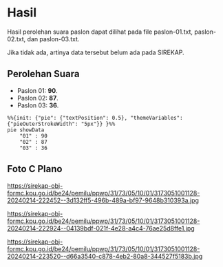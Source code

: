 # Hasil

Hasil perolehan suara paslon dapat dilihat pada file paslon-01.txt, paslon-02.txt, dan paslon-03.txt.

Jika tidak ada, artinya data tersebut belum ada pada SIREKAP.

## Perolehan Suara

 * Paslon 01: **90**.
 * Paslon 02: **87**.
 * Paslon 03: **36**.

```mermaid
%%{init: {"pie": {"textPosition": 0.5}, "themeVariables": {"pieOuterStrokeWidth": "5px"}} }%%
pie showData
    "01" : 90
    "02" : 87
    "03" : 36
```
## Foto C Plano

https://sirekap-obj-formc.kpu.go.id/be24/pemilu/ppwp/31/73/05/10/01/3173051001128-20240214-222452--3d132ff5-496b-489a-bf97-9648b310393a.jpg

https://sirekap-obj-formc.kpu.go.id/be24/pemilu/ppwp/31/73/05/10/01/3173051001128-20240214-222924--04139bdf-021f-4e28-a4c4-76ae25d8ffe1.jpg

https://sirekap-obj-formc.kpu.go.id/be24/pemilu/ppwp/31/73/05/10/01/3173051001128-20240214-223520--d66a3540-c878-4eb2-80a8-344527f5183b.jpg
